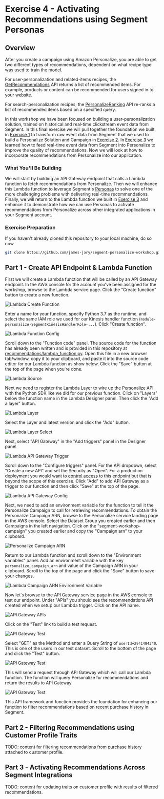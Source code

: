 # Exercise 4 - Activating Recommendations using Segment Personas

## Overview

After you create a campaign using Amazon Personalize, you are able to get two different types of recommendations, dependent on what recipe type was used to train the model.

For user-personalization and related-items recipes, the [GetRecommendations](https://docs.aws.amazon.com/personalize/latest/dg/API_RS_GetRecommendations.html) API returns a list of recommended items. For example, products or content can be recommended for users signed in to your website.

For search-personalization recipes, the [PersonalizeRanking](https://docs.aws.amazon.com/personalize/latest/dg/API_RS_PersonalizeRanking.html) API re-ranks a list of recommended items based on a specified query.

In this workshop we have been focused on building a user-personalization solution, trained on historical and real-time clickstream event data from Segment. In this final exercise we will pull together the foundation we built in [Exercise 1](../exercise1) to transform raw event data from Segment that we used to build a Personalize Solution and Campaign in [Exercise 2](../exercise2). In [Exercise 3](../exercise3) we learned how to feed real-time event data from Segment into Personalize to improve the quality of recommendations. Now we will look at how to incorporate recommendations from Personalize into our application.

### What You'll Be Building

We will start by building an API Gateway endpoint that calls a Lambda function to fetch recommendations from Personalize. Then we will enhance this Lambda function to leverage Segment's [Personas](https://segment.com/docs/personas/) to solve one of the more challenging problems with delivering real-time recommendations. Finally, we will return to the Lambda function we built in [Exercise 3](../exercise3) and enhance it to demonstrate how we can use Personas to activate recommendations from Personalize across other integrated applications in your Segment account.

### Exercise Preparation

If you haven't already cloned this repository to your local machine, do so now.

```bash
git clone https://github.com/james-jory/segment-personalize-workshop.git
```

## Part 1 - Create API Endpoint & Lambda Function

First we will create a Lambda function that will be called by an API Gateway endpoint. In the AWS console for the account you've been assigned for the workshop, browse to the Lambda service page. Click the "Create function" button to create a new function.

![Lambda Create Function](images/LambdaCreateFunction.png)

Enter a name for your function, specify Python 3.7 as the runtime, and select the same IAM role we used for our Kinesis handler function (`module-personalize-SegmentKinesisHandlerRole-...`). Click "Create function".

![Lambda Function Config](images/LambdaRecEndpointCreate.png)

Scroll down to the "Function code" panel. The source code for the function has already been written and is provided in this repository at [recommendations/lambda_function.py](recommendations/lambda_function.py). Open this file in a new browser tab/window, copy it to your clipboard, and paste it into the source code editor for our Lambda function as show below. Click the "Save" button at the top of the page when you're done.

![Lambda Source](images/LambdaRecEndpointSource.png)

Next we need to register the Lambda Layer to wire up the Personalize API with the Python SDK like we did for our previous function. Click on "Layers" below the function name in the Lambda Designer panel. Then click the "Add a layer" button.

![Lambda Layer](images/LambdaRecAddLayer.png)

Select the Layer and latest version and click the "Add" button.

![Lambda Layer Select](images/LambdaAddLayerSelect.png)

Next, select "API Gateway" in the "Add triggers" panel in the Designer panel.

![Lambda API Gateway Trigger](images/LambdaRecAPIGW_Trigger.png)

Scroll down to the "Configure triggers" panel. For the API dropdown, select "Create a new API" and set the Security as "Open". For a production deployment you would want to [control access](https://docs.aws.amazon.com/apigateway/latest/developerguide/apigateway-control-access-to-api.html) to this endpoint but that is beyond the scope of this exercise. Click "Add" to add API Gateway as a trigger to our function and then click "Save" at the top of the page.

![Lambda API Gateway Config](images/LambdaRecAPIGW_Config.png)

Next, we need to add an environment variable for the function to tell it the Personalize Campaign to call for retrieving recommendations. To obtain the Personalize Campaign ARN, browse to the Personalize service landing page in the AWS console. Select the Dataset Group you created earlier and then Campaigns in the left navigation. Click on the "segment-workshop-campaign" you created earlier and copy the "Campaign arn" to your clipboard.

![Personalize Campaign ARN](images/PersonalizeCampaignArn.png)

Return to our Lambda function and scroll down to the "Environment variables" panel. Add an environment variable with the key `personalize_campaign_arn` and value of the Campaign ARN in your clipboard. Scroll to the top of the page and click the "Save" button to save your changes.

![Lambda Campaign ARN Environment Variable](images/LambdaRecCampaignArn.png)

Now let's browse to the API Gateway service page in the AWS console to test our endpoint. Under "APIs" you should see the recommendations API created when we setup our Lambda trigger. Click on the API name.

![API Gateway APIs](images/APIGW_endpoint.png)

Click on the "Test" link to build a test request.

![API Gateway Test](images/APIGW_Test.png)

Select "GET" as the Method and enter a Query String of `userId=2941404340`. This is one of the users in our test dataset. Scroll to the bottom of the page and click the "Test" button.

![API Gateway Test](images/APIGW_TestGet.png)

This will send a request through API Gateway which will call our Lambda function. The function will query Personalize for recommendations and return the results to API Gateway.

![API Gateway Test](images/APIGW_TestGetResults.png)

This API framework and function provides the foundation for enhancing our function to filter recommendations based on recent purchase history in Segment.

## Part 2 - Filtering Recommendations using Customer Profile Traits

TODO: content for filtering recommendations from purchase history attached to customer profile.

## Part 3 - Activating Recommendations Across Segment Integrations

TODO: content for updating traits on customer profile with results of filtered recommendations.
